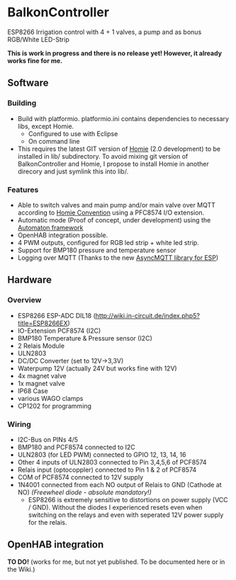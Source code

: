 # BalkonController
ESP8266 Irrigation control with 4 + 1 valves, a pump and as bonus RGB/White LED-Strip

**This is work in progress and there is no release yet! However, it already works fine for me.**

## Software
### Building
- Build with platformio. platformio.ini contains dependencies to necessary libs, except Homie.
  - Configured to use with Eclipse
  - On command line
- This requires the latest GIT version of [Homie](https://github.com/marvinroger/homie-esp8266) (2.0 development) to be installed in lib/ subdirectory. To avoid mixing git version of BalkonController and Homie, I propose to install Homie in another direcory and just symlink this into lib/.

### Features
- Able to switch valves and main pump and/or main valve over MQTT according to [Homie Convention](https://github.com/marvinroger/homie) using a PFC8574 I/O extension.
- Automatic mode (Proof of concept, under development) using the [Automaton framework](https://github.com/tinkerspy/Automaton)
- OpenHAB integration possible.
- 4 PWM outputs, configured for RGB led strip + white led strip.
- Support for BMP180 pressure and temperature sensor
- Logging  over MQTT (Thanks to the new [AsyncMQTT library for ESP](https://github.com/marvinroger/async-mqtt-client))


## Hardware
### Overview
- ESP8266 ESP-ADC DIL18 (http://wiki.in-circuit.de/index.php5?title=ESP8266EX)
- IO-Extension PCF8574 (I2C)
- BMP180 Temperature & Pressure sensor (I2C)
- 2 Relais Module
- ULN2803
- DC/DC Converter (set to 12V->3,3V)
- Waterpump 12V (actually 24V but works fine with 12V)
- 4x magnet valve
- 1x magnet valve
- IP68 Case
- various WAGO clamps
- CP1202 for programming

### Wiring
- I2C-Bus on PINs 4/5
- BMP180 and PCF8574 connected to I2C
- ULN2803 (for LED PWM) connected to GPIO 12, 13, 14, 16
- Other 4 inputs of ULN2803 connected to Pin 3,4,5,6 of PCF8574
- Relais input (optocoppler) connected to Pin 1 & 2 of PCF8574
- COM of PCF8574 connected to 12V supply
- 1N4001 connected from each NO output of Relais to GND (Cathode at NO) *(Freewheel diode - absolute mandatory!)*
  - ESP8266 is extremely sensitive to distortions on power supply (VCC / GND). Without the diodes I experienced resets even when switching on the relays and even with seperated 12V power supply for the relais.
  
## OpenHAB integration
**TO DO!** (works for me, but not yet published. To be documented here or in the Wiki.)

